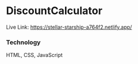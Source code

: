 # DiscountCalculator
Live Link: https://stellar-starship-a764f2.netlify.app/

### Technology
HTML, CSS, JavaScript
